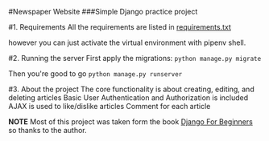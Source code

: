 #Newspaper Website
###Simple Django practice project

#1. Requirements
All the requirements are listed in [requirements.txt](requirements.txt)

however you can just activate the virtual environment with pipenv shell.

#2. Running the server
First apply the migrations:
`python manage.py migrate`

Then you're good to go
`python manage.py runserver`

#3. About the project
The core functionality is about creating, editing, and deleting articles
Basic User Authentication and Authorization is included
AJAX is used to like/dislike articles
Comment for each article

**NOTE**
Most of this project was taken form the book [Django For Beginners](https://www.amazon.com/Django-Beginners-Build-websites-Python-ebook/dp/B079ZZLRRL) so thanks to the author.